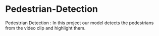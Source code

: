 # Pedestrian-Detection
Pedestrian Detection : In this project our model detects the pedestrians from the video clip and highlight them.
